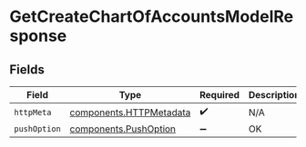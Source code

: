 # GetCreateChartOfAccountsModelResponse


## Fields

| Field                                                              | Type                                                               | Required                                                           | Description                                                        |
| ------------------------------------------------------------------ | ------------------------------------------------------------------ | ------------------------------------------------------------------ | ------------------------------------------------------------------ |
| `httpMeta`                                                         | [components.HTTPMetadata](../../models/components/httpmetadata.md) | :heavy_check_mark:                                                 | N/A                                                                |
| `pushOption`                                                       | [components.PushOption](../../models/components/pushoption.md)     | :heavy_minus_sign:                                                 | OK                                                                 |